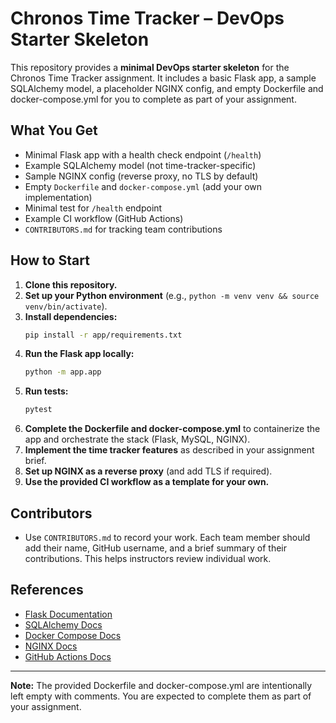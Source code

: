 # Chronos Time Tracker – DevOps Starter Skeleton

This repository provides a **minimal DevOps starter skeleton** for the Chronos Time Tracker assignment. It includes a basic Flask app, a sample SQLAlchemy model, a placeholder NGINX config, and empty Dockerfile and docker-compose.yml for you to complete as part of your assignment.

## What You Get

- Minimal Flask app with a health check endpoint (`/health`)
- Example SQLAlchemy model (not time-tracker-specific)
- Sample NGINX config (reverse proxy, no TLS by default)
- Empty `Dockerfile` and `docker-compose.yml` (add your own implementation)
- Minimal test for `/health` endpoint
- Example CI workflow (GitHub Actions)
- `CONTRIBUTORS.md` for tracking team contributions

## How to Start

1. **Clone this repository.**
2. **Set up your Python environment** (e.g., `python -m venv venv && source venv/bin/activate`).
3. **Install dependencies:**
   ```sh
   pip install -r app/requirements.txt
   ```
4. **Run the Flask app locally:**
   ```sh
   python -m app.app
   ```
5. **Run tests:**
   ```sh
   pytest
   ```
6. **Complete the Dockerfile and docker-compose.yml** to containerize the app and orchestrate the stack (Flask, MySQL, NGINX).
7. **Implement the time tracker features** as described in your assignment brief.
8. **Set up NGINX as a reverse proxy** (and add TLS if required).
9. **Use the provided CI workflow as a template for your own.**

## Contributors

- Use `CONTRIBUTORS.md` to record your work. Each team member should add their name, GitHub username, and a brief summary of their contributions. This helps instructors review individual work.

## References

- [Flask Documentation](https://flask.palletsprojects.com/)
- [SQLAlchemy Docs](https://docs.sqlalchemy.org/)
- [Docker Compose Docs](https://docs.docker.com/compose/)
- [NGINX Docs](https://nginx.org/en/docs/)
- [GitHub Actions Docs](https://docs.github.com/en/actions)

---

**Note:** The provided Dockerfile and docker-compose.yml are intentionally left empty with comments. You are expected to complete them as part of your assignment.
